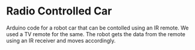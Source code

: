 # Radio Controlled Car #

Arduino code for a robot car that can be contolled using an IR remote. We used a TV remote for the same. The robot gets the data from the remote using an IR receiver and moves accordingly.
